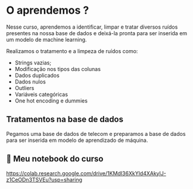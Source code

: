# O aprendemos ?

Nesse curso, aprendemos a identificar, limpar e tratar diversos ruídos presentes na nossa base de dados e deixá-la pronta para ser inserida em um modelo de machine learning.

Realizamos o tratamento e a limpeza de ruídos como:

- Strings vazias;
- Modificação nos tipos das colunas
- Dados duplicados
- Dados nulos
- Outliers
- Variáveis categóricas
- One hot encoding e dummies

## Tratamentos na base de dados

Pegamos uma base de dados de telecom e preparamos a base de dados para ser inserida em modelo de aprendizado de máquina.

## 🔗 Meu notebook do curso

https://colab.research.google.com/drive/1KMdI36XkYld4XAkylJ-z1CeODn3TSVEu?usp=sharing
